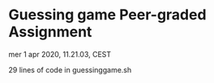 # Guessing game Peer-graded Assignment

mer  1 apr 2020, 11.21.03, CEST

29 lines of code in guessinggame.sh
